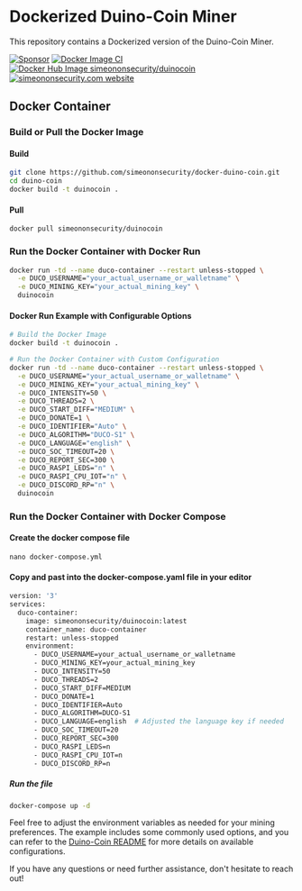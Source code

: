 # Dockerized Duino-Coin Miner

This repository contains a Dockerized version of the Duino-Coin Miner.

[![Sponsor](https://img.shields.io/badge/Sponsor-Click%20Here-ff69b4)](https://github.com/sponsors/simeononsecurity) [![Docker Image CI](https://github.com/simeononsecurity/docker-duino-coin/actions/workflows/docker-image.yml/badge.svg)](https://github.com/simeononsecurity/docker-duino-coin/actions/workflows/docker-image.yml)[![Docker Hub Image simeononsecurity/duinocoin](https://img.shields.io/badge/DockerHub-Image-blue)](https://hub.docker.com/r/simeononsecurity/duinocoin)[![simeononsecurity.com website](https://img.shields.io/badge/SimeonOnSecurity-Website-Gray)](https://simeononsecurity.com)
## Docker Container

### Build or Pull the Docker Image

#### Build

```bash
git clone https://github.com/simeononsecurity/docker-duino-coin.git
cd duino-coin
docker build -t duinocoin .
```

#### Pull
```
docker pull simeononsecurity/duinocoin
```

### Run the Docker Container with Docker Run

```bash
docker run -td --name duco-container --restart unless-stopped \
  -e DUCO_USERNAME="your_actual_username_or_walletname" \
  -e DUCO_MINING_KEY="your_actual_mining_key" \
  duinocoin
```

#### Docker Run Example with Configurable Options

```bash
# Build the Docker Image
docker build -t duinocoin .

# Run the Docker Container with Custom Configuration
docker run -td --name duco-container --restart unless-stopped \
  -e DUCO_USERNAME="your_actual_username_or_walletname" \
  -e DUCO_MINING_KEY="your_actual_mining_key" \
  -e DUCO_INTENSITY=50 \
  -e DUCO_THREADS=2 \
  -e DUCO_START_DIFF="MEDIUM" \
  -e DUCO_DONATE=1 \
  -e DUCO_IDENTIFIER="Auto" \
  -e DUCO_ALGORITHM="DUCO-S1" \
  -e DUCO_LANGUAGE="english" \
  -e DUCO_SOC_TIMEOUT=20 \
  -e DUCO_REPORT_SEC=300 \
  -e DUCO_RASPI_LEDS="n" \
  -e DUCO_RASPI_CPU_IOT="n" \
  -e DUCO_DISCORD_RP="n" \
  duinocoin
```
### Run the Docker Container with Docker Compose

#### Create the docker compose file
```nano docker-compose.yml```

#### Copy and past into the docker-compose.yaml file in your editor
```dockerfile
version: '3'
services:
  duco-container:
    image: simeononsecurity/duinocoin:latest
    container_name: duco-container
    restart: unless-stopped
    environment:
      - DUCO_USERNAME=your_actual_username_or_walletname
      - DUCO_MINING_KEY=your_actual_mining_key
      - DUCO_INTENSITY=50 
      - DUCO_THREADS=2 
      - DUCO_START_DIFF=MEDIUM 
      - DUCO_DONATE=1 
      - DUCO_IDENTIFIER=Auto 
      - DUCO_ALGORITHM=DUCO-S1 
      - DUCO_LANGUAGE=english  # Adjusted the language key if needed
      - DUCO_SOC_TIMEOUT=20 
      - DUCO_REPORT_SEC=300 
      - DUCO_RASPI_LEDS=n 
      - DUCO_RASPI_CPU_IOT=n 
      - DUCO_DISCORD_RP=n
```

##### Run the file
```bash
docker-compose up -d
```



Feel free to adjust the environment variables as needed for your mining preferences. The example includes some commonly used options, and you can refer to the [Duino-Coin README](https://github.com/revoxhere/duino-coin) for more details on available configurations.

If you have any questions or need further assistance, don't hesitate to reach out!
